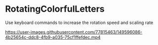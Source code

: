 # RotatingColorfulLetters

Use keyboard commands to increase the rotation speed and scaling rate

https://user-images.githubusercontent.com/77815463/149596086-4b25654c-ddc8-4fb9-a035-75cf1ffefdec.mp4
